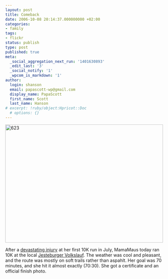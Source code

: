 ```yaml
---
layout: post
title: Comeback
date: 2006-10-08 20:14:37.000000000 +02:00
categories:
- family
tags:
- flickr
status: publish
type: post
published: true
meta:
  _social_aggregation_next_run: '1401630893'
  _edit_last: '3'
  _social_notify: '1'
  _wpcom_is_markdown: '1'
author:
  login: shanson
  email: papascott-wp@gmail.com
  display_name: PapaScott
  first_name: Scott
  last_name: Hanson
# excerpt: !ruby/object:Hpricot::Doc
  # options: {}
---
```

<p><a href="http://www.flickr.com/photos/papascott/264074857/" title="Photo Sharing"><img src="https://static.flickr.com/96/264074857_a4d9624df2.jpg" width="500" height="375" alt="623" /></a></p>
<p>After a <a href="http://www.papascott.de/archives/2006/07/02/trick-ankle/">devastating injury</a> at her first 10K run in July, MamaMaus today ran 10K at the local <a href="http://www.vfl-jesteburg.de/volkslauf.php">Jesteburger Volkslauf</a>. The weather was cool and pleasant, and the route was mostly on soft trails rather than aspahlt. Her goal was 70 minutes, and she hit it almost exactly (70:30). She got a certificate and an official finish photo.</p>
